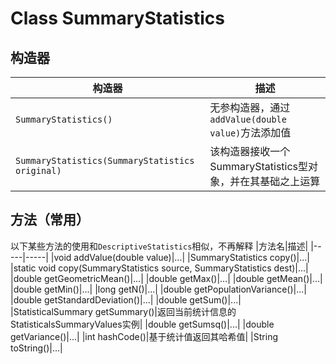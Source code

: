 # Class SummaryStatistics
## 构造器
|构造器|描述|
|-----|-----|
|`SummaryStatistics()`|无参构造器，通过`addValue(double value)`方法添加值|
|`SummaryStatistics(SummaryStatistics original)`|该构造器接收一个SummaryStatistics型对象，并在其基础之上运算|

## 方法（常用）
以下某些方法的使用和`DescriptiveStatistics`相似，不再解释
|方法名|描述|
|-----|-----|
|void addValue(double value)|...|
|SummaryStatistics	copy()|...|
|static void copy(SummaryStatistics source, SummaryStatistics dest)|...|
|double	getGeometricMean()|...|
|double	getMax()|...|
|double	getMean()|...|
|double	getMin()|...|
|long getN()|...|
|double	getPopulationVariance()|...|
|double	getStandardDeviation()|...|
|double	getSum()|...|
|StatisticalSummary	getSummary()|返回当前统计信息的StatisticalsSummaryValues实例|
|double	getSumsq()|...|
|double	getVariance()|...|
|int hashCode()|基于统计值返回其哈希值|
|String toString()|...|
